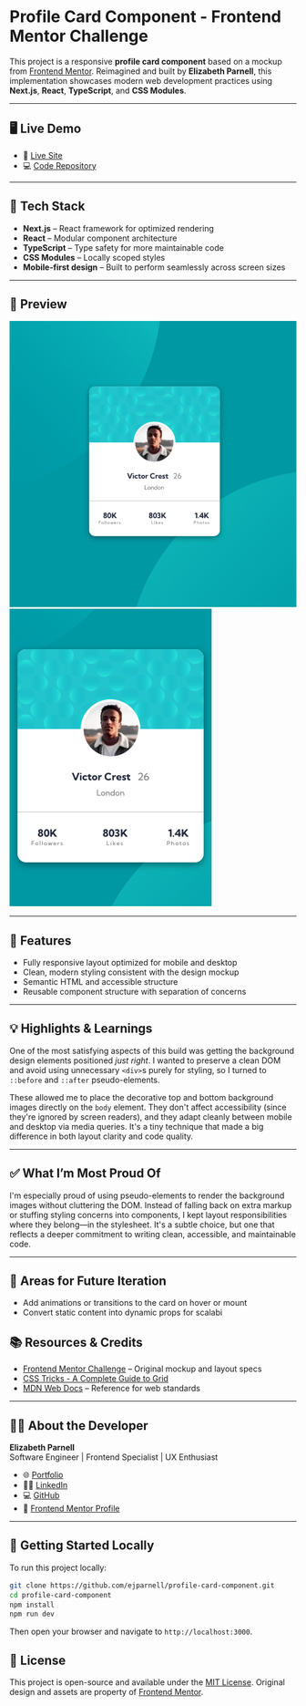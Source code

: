 # Profile Card Component - Frontend Mentor Challenge

This project is a responsive **profile card component** based on a mockup from [Frontend Mentor](https://www.frontendmentor.io/challenges/profile-card-component-cfArpWshJ). Reimagined and built by **Elizabeth Parnell**, this implementation showcases modern web development practices using **Next.js**, **React**, **TypeScript**, and **CSS Modules**.

---

## 🖥️ Live Demo

- 🔗 [Live Site](https://bp-profile-card-component.netlify.app/)
- 💻 [Code Repository](https://www.frontendmentor.io/challenges/profile-card-component-cfArpWshJ)

---

## 🧰 Tech Stack

- **Next.js** – React framework for optimized rendering
- **React** – Modular component architecture
- **TypeScript** – Type safety for more maintainable code
- **CSS Modules** – Locally scoped styles
- **Mobile-first design** – Built to perform seamlessly across screen sizes

---

## 📸 Preview

![Desktop View](./screenshots/desktop-view.png)
![Mobile View](./screenshots/mobile-view.png)

---

## 📐 Features

- Fully responsive layout optimized for mobile and desktop
- Clean, modern styling consistent with the design mockup
- Semantic HTML and accessible structure
- Reusable component structure with separation of concerns

---

## 💡 Highlights & Learnings

One of the most satisfying aspects of this build was getting the background design elements positioned *just right*. I wanted to preserve a clean DOM and avoid using unnecessary `<div>`s purely for styling, so I turned to `::before` and `::after` pseudo-elements.

These allowed me to place the decorative top and bottom background images directly on the `body` element. They don't affect accessibility (since they're ignored by screen readers), and they adapt cleanly between mobile and desktop via media queries. It's a tiny technique that made a big difference in both layout clarity and code quality.

---

## ✅ What I’m Most Proud Of

I'm especially proud of using pseudo-elements to render the background images without cluttering the DOM. Instead of falling back on extra markup or stuffing styling concerns into components, I kept layout responsibilities where they belong—in the stylesheet. It's a subtle choice, but one that reflects a deeper commitment to writing clean, accessible, and maintainable code.

---

## 🚧 Areas for Future Iteration

- Add animations or transitions to the card on hover or mount
- Convert static content into dynamic props for scalabi

## 📚 Resources & Credits

- [Frontend Mentor Challenge](https://www.frontendmentor.io/challenges/profile-card-component-cfArpWshJ) – Original mockup and layout specs
- [CSS Tricks - A Complete Guide to Grid](https://css-tricks.com/snippets/css/complete-guide-grid/)
- [MDN Web Docs](https://developer.mozilla.org/en-US/) – Reference for web standards

---

## 👩‍💻 About the Developer

**Elizabeth Parnell**  
Software Engineer | Frontend Specialist | UX Enthusiast

- 🌐 [Portfolio](https://eparnell.me)
- 🧑‍💼 [LinkedIn](https://www.linkedin.com/in/elizabethjparnell/)
- 💻 [GitHub](https://github.com/ejparnell)
- 📝 [Frontend Mentor Profile](https://www.frontendmentor.io/profile/ejparnell)

---

## 🏁 Getting Started Locally

To run this project locally:

```bash
git clone https://github.com/ejparnell/profile-card-component.git
cd profile-card-component
npm install
npm run dev
```

Then open your browser and navigate to `http://localhost:3000`.

## 📜 License

This project is open-source and available under the [MIT License](https://opensource.org/license/mit/). Original design and assets are property of [Frontend Mentor](https://www.frontendmentor.io/).
